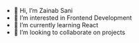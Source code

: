 - 👋 Hi, I’m Zainab Sani
- 👀 I’m interested in Frontend Development 
- 🌱 I’m currently learning React
- 💞️ I’m looking to collaborate on projects

<!---
zainabsani/zainabsani is a ✨ special ✨ repository because its `README.md` (this file) appears on your GitHub profile.
You can click the Preview link to take a look at your changes.
--->
